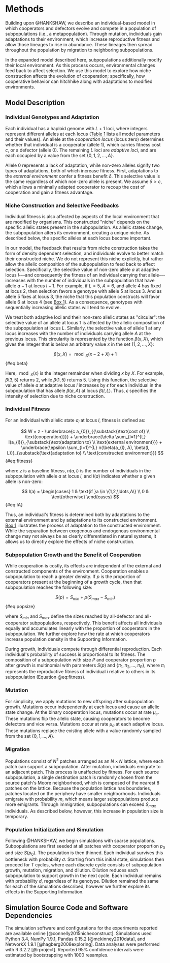 
# Methods

Building upon @HANKSHAW, we describe an individual-based model in which cooperators and defectors evolve and compete in a population of subpopulations (i.e., a metapopulation).
Through mutation, individuals gain adaptations to their environment, which increase reproductive fitness and allow those lineages to rise in abundance.
These lineages then spread throughout the population by migration to neighboring subpopulations.

In the expanded model described here, subpopulations additionally modify their local environment.
As this process occurs, environmental changes feed back to affect selection.
We use this model to explore how niche construction affects the evolution of cooperation; specifically, how cooperative behavior can hitchhike along with adaptations to modified environments.


## Model Description

### Individual Genotypes and Adaptation

Each individual has a haploid genome with $L + 1$ loci, where integers represent different alleles at each locus ([Table 1](#tables) lists all model parameters and their values).
An allele at the *cooperation locus* (locus zero) determines whether that individual is a cooperator (allele $1$), which carries fitness cost $c$, or a defector (allele $0$).
The remaining $L$ loci are *adaptive loci*, and are each occupied by a value from the set $\{0, 1, 2, \ldots, A\}$.

Allele $0$ represents a lack of adaptation, while non-zero alleles signify two types of adaptations, both of which increase fitness.
First, adaptations to the *external environment* confer a fitness benefit $\delta$.
This selective value is the same regardless of which non-zero allele is present.
We assume $\delta > c$, which allows a minimally adapted cooperator to recoup the cost of cooperation and gain a fitness advantage.


### Niche Construction and Selective Feedbacks

Individual fitness is also affected by aspects of the local environment that are modified by organisms.
This constructed "niche" depends on the specific allelic states present in the subpopulation.
As allelic states change, the subpopulation alters its environment, creating a unique niche.
As described below, the specific alleles at each locus become important.

In our model, the feedback that results from niche construction takes the form of density dependent selection, and individuals evolve to better match their constructed niche.
We do not represent this niche explicitly, but rather allow the allelic composition of the subpopulation to feed back to affect selection.
Specifically, the selective value of non-zero allele $a$ at adaptive locus $l$---and consequently the fitness of an individual carrying that allele---increases with the number of individuals in the subpopulation that have allele $a-1$ at locus $l-1$.
For example, if $L=5$, $A=6$, and allele $4$ has fixed at locus $2$, then selection favors a genotype with allele $5$ at locus $3$.
And as allele $5$ fixes at locus $3$, the niche that this population constructs will favor allele $6$ at locus $4$ (see [Box 1](#box1)).
As a consequence, genotypes with sequentially increasing allelic states will tend to evolve.

We treat both adaptive loci and their non-zero allelic states as "circular": the selective value of an allele at locus 1 is affected by the allelic composition of the subpopulation at locus $L$.
Similarly, the selective value of allele 1 at any locus increases with the number of individuals carrying allele $A$ at the previous locus.
This circularity is represented by the function $\beta(x,X)$, which gives the integer that is below an arbitrary value $x$ in the set $\{1, 2, \ldots, X\}$:

$$ \beta(x, X) = \bmod_{X}(x - 2 + X) + 1 $$ {#eq:beta}

Here, $\bmod_{X}(x)$ is the integer remainder when dividing $x$ by $X$.
For example, $\beta(3, 5)$ returns 2, while $\beta(1, 5)$ returns 5.
Using this function, the selective value of allele $a$ at adaptive locus $l$ increases by $\epsilon$ for each individual in the subpopulation that has allele $\beta(a,A)$ at locus $\beta(l, L)$.
Thus, $\epsilon$ specifies the intensity of selection due to niche construction.


### Individual Fitness

For an individual with allelic state $a_{l}$ at locus $l$, fitness is defined as:

$$ W = z - \underbrace{c a_{0}}_{{\substack{\text{cost of} \\ \text{cooperation}}}} + \underbrace{\delta \sum_{l=1}^{L} I(a_{l})}_{\substack{\text{adaptation to} \\ \text{external environment}}} + \underbrace{\epsilon \sum_{l=1}^{L} n(\beta(a_{l}, A), \beta(l, L))}_{\substack{\text{adaptation to} \\ \text{constructed environment}}} $$ {#eq:fitness}

where $z$ is a baseline fitness, $n(a,l)$ is the number of individuals in the subpopulation with allele $a$ at locus $l$, and $I(a)$ indicates whether a given allele is non-zero:

$$
I(a) =
\begin{cases}
    1 & \text{if }a \in \{1,2,\ldots,A\} \\
    0 & \text{otherwise}
\end{cases}
$$ {#eq:IA}

Thus, an individual's fitness is determined both by adaptations to the external environment and by adaptations to its constructed environment.
[Box 1](#box1) illustrates the process of adaptation to the constructed environment.
While the separation between exogenous and endogenous environmental change may not always be as clearly differentiated in natural systems, it allows us to directly explore the effects of niche construction.


### Subpopulation Growth and the Benefit of Cooperation

While cooperation is costly, its effects are independent of the external and constructed components of the environment.
Cooperation enables a subpopulation to reach a greater density.
If $p$ is the proportion of cooperators present at the beginning of a growth cycle, then that subpopulation reaches the following size:

$$ S(p) = S_{min} + p (S_{max} - S_{min}) $$ {#eq:popsize}

where $S_{min}$ and $S_{max}$ define the sizes reached by all-defector and all-cooperator subpopulations, respectively.
This benefit affects all individuals equally and accumulates linearly with the proportion of cooperators in the subpopulation.
We further explore how the rate at which cooperators increase population density in the Supporting Information.

During growth, individuals compete through differential reproduction.
Each individual's probability of success is proportional to its fitness.
The composition of a subpopulation with size $P$ and cooperator proportion $p$ after growth is multinomial with parameters $S(p)$ and $\{\pi_1, \pi_2, \ldots, \pi_{P}\}$, where $\pi_{i}$ represents the reproductive fitness of individual $i$ relative to others in its subpopulation (Equation @eq:fitness).


### Mutation

For simplicity, we apply mutations to new offspring after subpopulation growth.
Mutations occur independently at each locus and cause an allelic state change.
At the binary cooperation locus, mutations occur at rate $\mu_{c}$.
These mutations flip the allelic state, causing cooperators to become defectors and vice versa.
Mutations occur at rate $\mu_{a}$ at each adaptive locus.
These mutations replace the existing allele with a value randomly sampled from the set $\{0, 1, \ldots, A\}$.


### Migration

Populations consist of $N^2$ patches arranged as an $N \times N$ lattice, where each patch can support a subpopulation.
After mutation, individuals emigrate to an adjacent patch.
This process is unaffected by fitness.
For each source subpopulation, a single destination patch is randomly chosen from the source patch's Moore neighborhood, which is composed of the nearest 8 patches on the lattice.
Because the population lattice has boundaries, patches located on the periphery have smaller neighborhoods.
Individuals emigrate with probability $m$, which means larger subpopulations produce more emigrants.
Through immigration, subpopulations can exceed $S_{max}$ individuals.
As described below, however, this increase in population size is temporary.


### Population Initialization and Simulation

Following @HANKSHAW, we begin simulations with sparse populations.
Subpopulations are first seeded at all patches with cooperator proportion $p_{0}$ and size $S(p_{0})$.
The population is then thinned.
Each individual survives this bottleneck with probability $\sigma$.
Starting from this initial state, simulations then proceed for $T$ cycles, where each discrete cycle consists of subpopulation growth, mutation, migration, and dilution.
Dilution reduces each subpopulation to support growth in the next cycle.
Each individual remains with probability $d$, regardless of its genotype.
Dilution remained the same for each of the simulations described, however we further explore its effects in the Supporting Information.


## Simulation Source Code and Software Dependencies

The simulation software and configurations for the experiments reported are available online [@connelly2015nicheconstruct].
Simulations used Python 3.4, NumPy 1.9.1, Pandas 0.15.2 [@mckinney2010data], and NetworkX 1.9.1 [@hagberg2008exploring].
Data analyses were performed with R 3.2.2 [@rproject].
Reported 95\% confidence intervals were estimated by bootstrapping with 1000 resamples.

